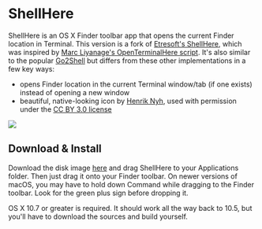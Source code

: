 # ShellHere

ShellHere is an OS X Finder toolbar app that opens the current Finder location in Terminal. This version is a fork of [Etresoft's ShellHere](http://www.etresoft.org/shellhere.html), which was inspired by [Marc Liyanage's OpenTerminalHere script](http://www.entropy.ch/software/applescript/). It's also similar to the popular [Go2Shell](https://itunes.apple.com/us/app/go2shell/id445770608?mt=12) but differs from these other implementations in a few key ways:

* opens Finder location in the current Terminal window/tab (if one exists) instead of opening a new window
* beautiful, native-looking icon by [Henrik Nyh](http://henrik.nyh.se/octopress/2007/10/open-terminal-here-and-glob-select-in-leopard-finder/), used with permission under the [CC BY 3.0 license](http://creativecommons.org/licenses/by/3.0/)

![](https://raw.github.com/lhagan/ShellHere/master/shellhere-screenshot.jpg)

## Download & Install

Download the disk image [here](https://github.com/downloads/lhagan/ShellHere/ShellHere.dmg) and drag ShellHere to your Applications folder. Then just drag it onto your Finder toolbar. On newer versions of macOS, you may have to hold down Command while dragging to the Finder toolbar. Look for the green plus sign before dropping it.

OS X 10.7 or greater is required. It should work all the way back to 10.5, but you'll have to download the sources and build yourself.
